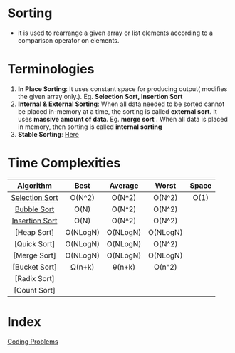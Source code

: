 # Sorting
* it is used to rearrange a given array or list elements according to a comparison operator on elements. 

# Terminologies
1. **In Place Sorting**: It uses constant space for producing output( modifies the given array only.). Eg. **Selection Sort, Insertion Sort** 
2. **Internal & External Sorting**: When all data needed to be sorted cannot be placed in-memory at a time, the sorting is called **external sort**. It uses **massive amount of data**. Eg. **merge sort** . When all data is placed in memory, then sorting is called **internal sorting**
3. **Stable Sorting**: [Here](https://www.geeksforgeeks.org/stability-in-sorting-algorithms/)

# Time Complexities
| Algorithm | Best | Average | Worst | Space| 
| :---: | :---: | :---: | :---: | :---: | 
| [Selection Sort](http://geeksquiz.com/selection-sort/) | O(N^2) | O(N^2) | O(N^2) | O(1) | 
| [Bubble Sort](http://geeksquiz.com/bubble-sort/) | O(N) | O(N^2) | O(N^2) |
| [Insertion Sort](http://geeksquiz.com/insertion-sort/) | O(N) | O(N^2) |O(N^2) |
| [Heap Sort] | O(NLogN)|O(NLogN) |O(NLogN) |
| [Quick Sort] | O(NLogN) | O(NLogN) | O(N^2) |
| [Merge Sort] | O(NLogN) | O(NLogN) | O(NLogN) |
| [Bucket Sort] | Ω(n+k) | θ(n+k) | 	O(n^2) |
| [Radix Sort] | | | | 
| [Count Sort] | | | | 

# Index
[Coding Problems](https://www.geeksforgeeks.org/sorting-algorithms/#problems)